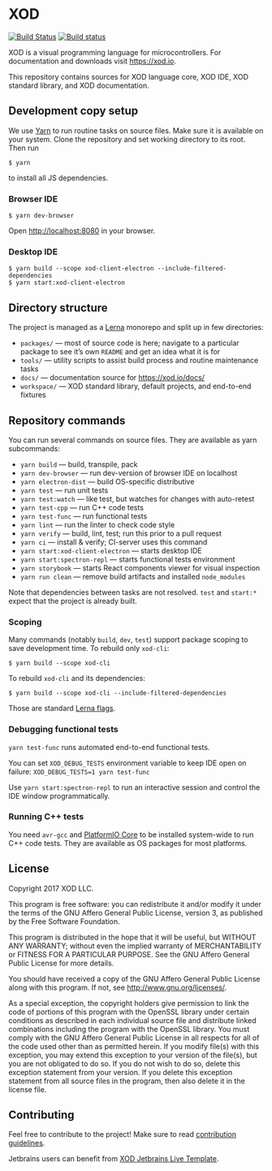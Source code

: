 XOD
===

[![Build Status](https://travis-ci.com/xodio/xod.svg?token=qpYnhqFDqibUozbjyas8&branch=master)](https://travis-ci.com/xodio/xod)
[![Build status](https://ci.appveyor.com/api/projects/status/vk5ngjb4xw4m60ks?svg=true)](https://ci.appveyor.com/project/xod/xod)

XOD is a visual programming language for microcontrollers. For documentation
and downloads visit https://xod.io.

This repository contains sources for XOD language core, XOD IDE, XOD standard
library, and XOD documentation.

Development copy setup
----------------------

We use [Yarn](https://yarnpkg.com/lang/en/) to run routine tasks on source
files.  Make sure it is available on your system.  Clone the repository and set
working directory to its root. Then run

    $ yarn

to install all JS dependencies.

### Browser IDE

    $ yarn dev-browser

Open <http://localhost:8080> in your browser.

### Desktop IDE

    $ yarn build --scope xod-client-electron --include-filtered-dependencies
    $ yarn start:xod-client-electron

Directory structure
-------------------

The project is managed as a [Lerna](https://github.com/lerna/lerna) monorepo and
split up in few directories:

- `packages/` — most of source code is here; navigate to a particular package
  to see it’s own `README` and get an idea what it is for
- `tools/` — utility scripts to assist build process and routine maintenance
  tasks
- `docs/` — documentation source for https://xod.io/docs/
- `workspace/` — XOD standard library, default projects, and end-to-end
  fixtures

Repository commands
-------------------

You can run several commands on source files. They are available as yarn
subcommands:

- `yarn build` — build, transpile, pack
- `yarn dev-browser` — run dev-version of browser IDE on localhost
- `yarn electron-dist` — build OS-specific distributive
- `yarn test` — run unit tests
- `yarn test:watch` — like test, but watches for changes with auto-retest
- `yarn test-cpp` — run C++ code tests
- `yarn test-func` — run functional tests
- `yarn lint` — run the linter to check code style
- `yarn verify` — build, lint, test; run this prior to a pull request
- `yarn ci` — install & verify; CI-server uses this command
- `yarn start:xod-client-electron` — starts desktop IDE
- `yarn start:spectron-repl` — starts functional tests environment
- `yarn storybook` — starts React components viewer for visual inspection
- `yarn run clean` — remove build artifacts and installed `node_modules`

Note that dependencies between tasks are not resolved. `test` and `start:*`
expect that the project is already built.

### Scoping

Many commands (notably `build`, `dev`, `test`) support package scoping to
save development time. To rebuild only `xod-cli`:

    $ yarn build --scope xod-cli

To rebuild `xod-cli` and its dependencies:

    $ yarn build --scope xod-cli --include-filtered-dependencies

Those are standard [Lerna flags](https://github.com/lerna/lerna#flags).

### Debugging functional tests

`yarn test-func` runs automated end-to-end functional tests.

You can set `XOD_DEBUG_TESTS` environment variable to keep IDE open on failure:
`XOD_DEBUG_TESTS=1 yarn test-func`

Use `yarn start:spectron-repl` to run an interactive session and control the
IDE window programmatically.

### Running C++ tests

You need `avr-gcc` and [PlatformIO Core](http://platformio.org/get-started/cli)
to be installed system-wide to run C++ code tests. They are available as OS
packages for most platforms.

License
-------

Copyright 2017 XOD LLC.

This program is free software: you can redistribute it and/or  modify it under
the terms of the GNU Affero General Public License, version 3, as published by
the Free Software Foundation.

This program is distributed in the hope that it will be useful, but WITHOUT ANY
WARRANTY; without even the implied warranty of MERCHANTABILITY or FITNESS FOR A
PARTICULAR PURPOSE.  See the GNU Affero General Public License for more
details.

You should have received a copy of the GNU Affero General Public License along
with this program. If not, see <http://www.gnu.org/licenses/>.

As a special exception, the copyright holders give permission to link the code
of portions of this program with the OpenSSL library under certain conditions
as described in each individual source file and distribute linked combinations
including the program with the OpenSSL library. You must comply with the GNU
Affero General Public License in all respects for all of the code used other
than as permitted herein. If you modify file(s) with this exception, you may
extend this exception to your version of the file(s), but you are not obligated
to do so. If you do not wish to do so, delete this exception statement from
your version. If you delete this exception statement from all source files in
the program, then also delete it in the license file.

Contributing
------------

Feel free to contribute to the project! Make sure to read [contribution
guidelines](./CONTRIBUTING.md).

Jetbrains users can benefit from [XOD Jetbrains Live
Template](tools/xod-jetbrains-live-template/xod-jetbrains-live-template.md).

